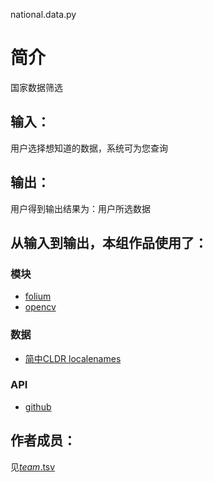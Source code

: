 national.data.py


		
# 简介 
国家数据筛选


		

## 输入：
用户选择想知道的数据，系统可为您查询
## 输出：
用户得到输出结果为：用户所选数据
## 从输入到输出，本组作品使用了：
### 模块
* [folium](https://github.com/python-visualization/folium)
* [opencv](http://opencv.org/)
### 数据
* [简中CLDR localenames](https://github.com/unicode-cldr/cldr-localenames-modern/blob/master/main/zh-Hans/territories.json)
### API
* [github](https://api.github.com/)

## 作者成员：
见[_team_.tsv](_team_/_team_.tsv)
